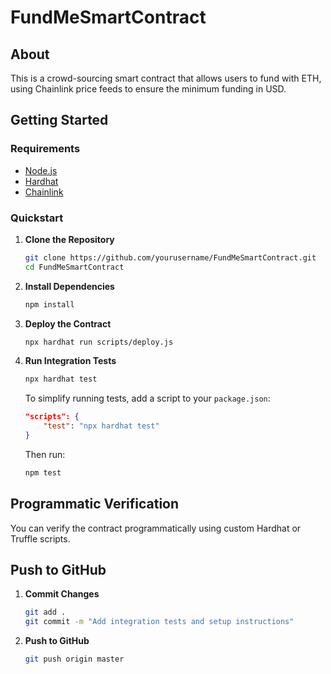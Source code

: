# FundMeSmartContract

## About

This is a crowd-sourcing smart contract that allows users to fund with ETH, using Chainlink price feeds to ensure the minimum funding in USD.

## Getting Started

### Requirements

- [Node.js](https://nodejs.org/)
- [Hardhat](https://hardhat.org/)
- [Chainlink](https://chain.link/)

### Quickstart

1. **Clone the Repository**

    ```bash
    git clone https://github.com/yourusername/FundMeSmartContract.git
    cd FundMeSmartContract
    ```

2. **Install Dependencies**

    ```bash
    npm install
    ```

3. **Deploy the Contract**

    ```bash
    npx hardhat run scripts/deploy.js
    ```

4. **Run Integration Tests**

    ```bash
    npx hardhat test
    ```

    To simplify running tests, add a script to your `package.json`:

    ```json
    "scripts": {
        "test": "npx hardhat test"
    }
    ```

    Then run:

    ```bash
    npm test
    ```

## Programmatic Verification

You can verify the contract programmatically using custom Hardhat or Truffle scripts.

## Push to GitHub

1. **Commit Changes**

    ```bash
    git add .
    git commit -m "Add integration tests and setup instructions"
    ```

2. **Push to GitHub**

    ```bash
    git push origin master
    ```